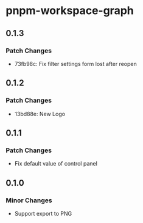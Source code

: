 # pnpm-workspace-graph

## 0.1.3

### Patch Changes

- 73fb98c: Fix filter settings form lost after reopen

## 0.1.2

### Patch Changes

- 13bd88e: New Logo

## 0.1.1

### Patch Changes

- Fix default value of control panel

## 0.1.0

### Minor Changes

- Support export to PNG
